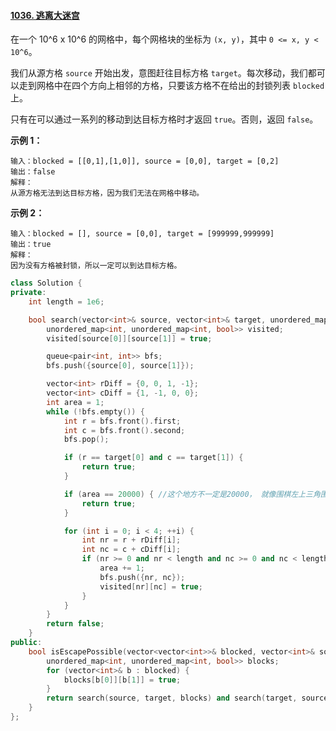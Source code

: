 #### [1036. 逃离大迷宫](https://leetcode-cn.com/problems/escape-a-large-maze/)

在一个 10^6 x 10^6 的网格中，每个网格块的坐标为 `(x, y)`，其中 `0 <= x, y < 10^6`。

我们从源方格 `source` 开始出发，意图赶往目标方格 `target`。每次移动，我们都可以走到网格中在四个方向上相邻的方格，只要该方格不在给出的封锁列表 `blocked` 上。

只有在可以通过一系列的移动到达目标方格时才返回 `true`。否则，返回 `false`。

 

**示例 1：**

```
输入：blocked = [[0,1],[1,0]], source = [0,0], target = [0,2]
输出：false
解释：
从源方格无法到达目标方格，因为我们无法在网格中移动。
```

**示例 2：**

```
输入：blocked = [], source = [0,0], target = [999999,999999]
输出：true
解释：
因为没有方格被封锁，所以一定可以到达目标方格。
```



```cpp
class Solution {
private:
    int length = 1e6;

    bool search(vector<int>& source, vector<int>& target, unordered_map<int, unordered_map<int, bool>>& blocked) {
        unordered_map<int, unordered_map<int, bool>> visited;
        visited[source[0]][source[1]] = true;

        queue<pair<int, int>> bfs;
        bfs.push({source[0], source[1]});

        vector<int> rDiff = {0, 0, 1, -1};
        vector<int> cDiff = {1, -1, 0, 0};
        int area = 1;
        while (!bfs.empty()) {
            int r = bfs.front().first;
            int c = bfs.front().second;
            bfs.pop();

            if (r == target[0] and c == target[1]) {
                return true;
            }

            if (area == 20000) { //这个地方不一定是20000， 就像围棋左上三角围成一个等边直角三角形，这个数量是19900-20000之间的一个数；
                return true;
            }

            for (int i = 0; i < 4; ++i) {
                int nr = r + rDiff[i];
                int nc = c + cDiff[i];
                if (nr >= 0 and nr < length and nc >= 0 and nc < length and !visited[nr][nc] and !blocked[nr][nc]) {
                    area += 1;
                    bfs.push({nr, nc});
                    visited[nr][nc] = true;
                }
            }
        }
        return false;
    }
public:
    bool isEscapePossible(vector<vector<int>>& blocked, vector<int>& source, vector<int>& target) {
        unordered_map<int, unordered_map<int, bool>> blocks;
        for (vector<int>& b : blocked) {
            blocks[b[0]][b[1]] = true;
        }
        return search(source, target, blocks) and search(target, source, blocks);
    }
};
```

